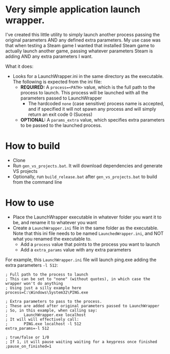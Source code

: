 
# Very simple application launch wrapper.

I've created this little utility to simply launch another process passing the original parameters AND any defined extra parameters.
My use case was that when testing a Steam game I wanted that installed Steam game to actually launch another game, passing whatever parameters Steam is adding AND any extra parameters I want.

What it does:

* Looks for a LaunchWrapper.ini in the same directory as the executable. The following is expected from the ini file:
	* **REQUIRED:** A `process=<PATH>` value, which is the full path to the process to launch. This process will be launched with all the parameters passed to LaunchWrapper
		* The hardcoded `none` (case sensitive) process name is accepted, and if specified  it will not spawn any process and will simply return an exit code 0 (Sucess)
	* **OPTIONAL:** A `params_extra` value, which specifies extra parameters to be passed to the launched process.



# How to build

* Clone
* Run `gen_vs_projects.bat`. It will download dependencies and generate VS projects
* Optionally, run `build_release.bat` after `gen_vs_projects.bat` to build from the command line


# How to use

* Place the LaunchWrapper executable in whatever folder you want it to be, and rename it to whatever you want
* Create a `LaunchWrapper.ini` file in the same folder as the executable. Note that this ini file needs to be named `LaunchedWrapper.ini`, and NOT what you renamed the executable to.
	* Add a `process` value that points to the process you want to launch
	* Add a `extra_params` value with any extra parameters

For example, this `LaunchWrapper.ini` file will launch ping.exe adding the extra parameters `-l 512`:

```
; Full path to the process to launch
; This can be set to "none" (without quotes), in which case the wrapper won't do anything
; Using just a silly example here 
process=C:\Windows\System32\PING.exe

; Extra parameters to pass to the process.
; These are added after original parameters passed to LaunchWrapper
; So, in this example, when calling say:
;		LaunchWrapper.exe localhost
; It will will effectively call:
;		PING.exe localhost -l 512	
extra_params=-l 512

; true/false or 1/0
; If 1, it will pause waiting waiting for a keypress once finished
;pause_on_finished=1

```

